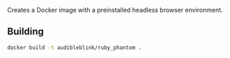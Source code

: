 Creates a Docker image with a preinstalled headless browser environment.

## Building
```sh
docker build -t audibleblink/ruby_phantom .
```
